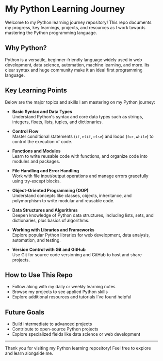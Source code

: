 # My Python Learning Journey

Welcome to my Python learning journey repository! This repo documents my progress, key learnings, projects, and resources as I work towards mastering the Python programming language.

## Why Python?

Python is a versatile, beginner-friendly language widely used in web development, data science, automation, machine learning, and more. Its clear syntax and huge community make it an ideal first programming language.

## Key Learning Points

Below are the major topics and skills I am mastering on my Python journey:

- **Basic Syntax and Data Types**  
  Understand Python's syntax and core data types such as strings, integers, floats, lists, tuples, and dictionaries.

- **Control Flow**  
  Master conditional statements (`if`, `elif`, `else`) and loops (`for`, `while`) to control the execution of code.

- **Functions and Modules**  
  Learn to write reusable code with functions, and organize code into modules and packages.

- **File Handling and Error Handling**  
  Work with file input/output operations and manage errors gracefully using try-except blocks.

- **Object-Oriented Programming (OOP)**  
  Understand concepts like classes, objects, inheritance, and polymorphism to write modular and reusable code.

- **Data Structures and Algorithms**  
  Deepen knowledge of Python data structures, including lists, sets, and dictionaries, plus basics of algorithms.

- **Working with Libraries and Frameworks**  
  Explore popular Python libraries for web development, data analysis, automation, and testing.

- **Version Control with Git and GitHub**  
  Use Git for source code versioning and GitHub to host and share projects.

## How to Use This Repo

- Follow along with my daily or weekly learning notes  
- Browse my projects to see applied Python skills  
- Explore additional resources and tutorials I've found helpful

## Future Goals

- Build intermediate to advanced projects  
- Contribute to open-source Python projects  
- Explore specialized fields like data science or web development  

---

Thank you for visiting my Python learning repository! Feel free to explore and learn alongside me.

